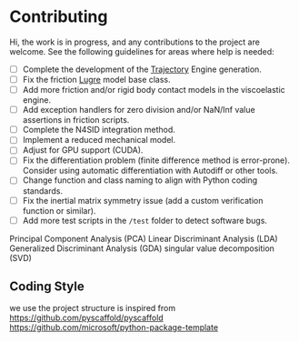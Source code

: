 Contributing
======  


Hi, the work is in progress, and any contributions to the project are welcome. See the following guidelines for areas where help is needed:

- [ ] Complete the development of the [Trajectory](pyDynaMapp/trajectory/) Engine generation.
- [ ] Fix the friction [Lugre](pyDynaMapp/friction/../viscoelastic/lugre.py) model base class.
- [ ] Add more friction and/or rigid body contact models in the viscoelastic engine.
- [ ] Add exception handlers for zero division and/or NaN/Inf value assertions in friction scripts.
- [ ] Complete the N4SID integration method.
- [ ] Implement a reduced mechanical model.
- [ ] Adjust for GPU support (CUDA).
- [ ] Fix the differentiation problem (finite difference method is error-prone). Consider using automatic differentiation with Autodiff or other tools.
- [ ] Change function and class naming to align with Python coding standards.
- [ ] Fix the inertial matrix symmetry issue (add a custom verification function or similar).
- [ ] Add more test scripts in the `/test` folder to detect software bugs.

Principal Component Analysis (PCA)
Linear Discriminant Analysis (LDA)
Generalized Discriminant Analysis (GDA)
singular value decomposition (SVD)

Coding Style 
----
 we use 
the project structure is inspired from 
https://github.com/pyscaffold/pyscaffold
https://github.com/microsoft/python-package-template
